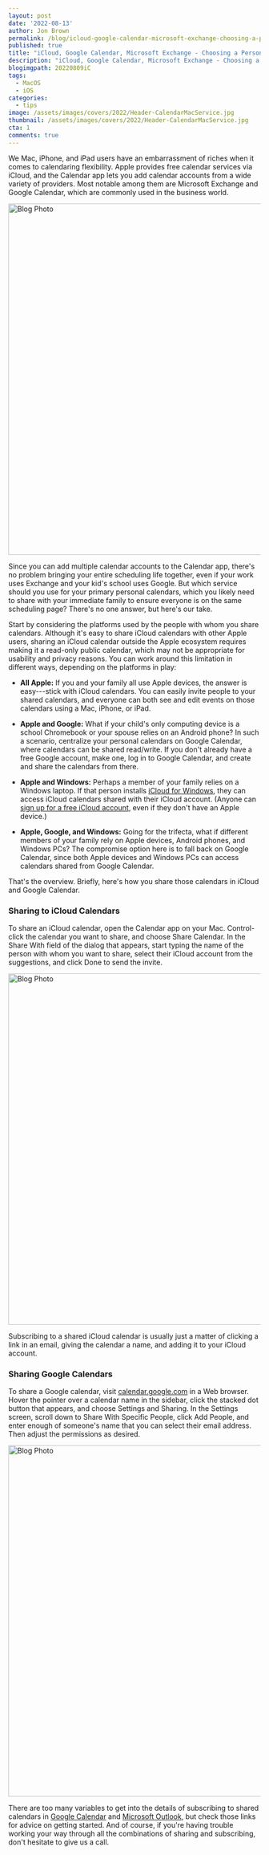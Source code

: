```yaml
---
layout: post
date: '2022-08-13'
author: Jon Brown
permalink: /blog/icloud-google-calendar-microsoft-exchange-choosing-a-personal-calendar-service/
published: true
title: "iCloud, Google Calendar, Microsoft Exchange - Choosing a Personal Calendar Service"
description: "iCloud, Google Calendar, Microsoft Exchange - Choosing a Personal Calendar Service"
blogimgpath: 20220809iC
tags:
  - MacOS
  - iOS
categories:
  - tips
image: /assets/images/covers/2022/Header-CalendarMacService.jpg
thumbnail: /assets/images/covers/2022/Header-CalendarMacService.jpg
cta: 1
comments: true
---
```

We Mac, iPhone, and iPad users have an embarrassment of riches when it
comes to calendaring flexibility. Apple provides free calendar services
via iCloud, and the Calendar app lets you add calendar accounts from a
wide variety of providers. Most notable among them are Microsoft
Exchange and Google Calendar, which are commonly used in the business
world.

<img alt="Blog Photo" src="{{ site.site_cdn }}/assets/images/blog/2022/20220809iC/image2.png" class="img-fluid rounded m-2" width="700" />


Since you can add multiple calendar accounts to the Calendar app,
there's no problem bringing your entire scheduling life together, even
if your work uses Exchange and your kid's school uses Google. But which
service should you use for your primary personal calendars, which you
likely need to share with your immediate family to ensure everyone is on
the same scheduling page? There's no one answer, but here's our take.

Start by considering the platforms used by the people with whom you
share calendars. Although it's easy to share iCloud calendars with other
Apple users, sharing an iCloud calendar outside the Apple ecosystem
requires making it a read-only public calendar, which may not be
appropriate for usability and privacy reasons. You can work around this
limitation in different ways, depending on the platforms in play:

-   **All Apple:** If you and your family all use Apple devices, the
    answer is easy---stick with iCloud calendars. You can easily invite
    people to your shared calendars, and everyone can both see and edit
    events on those calendars using a Mac, iPhone, or iPad.


-   **Apple and Google:** What if your child's only computing device is
    a school Chromebook or your spouse relies on an Android phone? In
    such a scenario, centralize your personal calendars on Google
    Calendar, where calendars can be shared read/write. If you don't
    already have a free Google account, make one, log in to Google
    Calendar, and create and share the calendars from there.


-   **Apple and Windows:** Perhaps a member of your family relies on a
    Windows laptop. If that person installs [iCloud for
    Windows](https://support.apple.com/en-us/HT204283), they can access
    iCloud calendars shared with their iCloud account. (Anyone can [sign
    up for a free iCloud
    account](https://support.apple.com/en-us/HT204316), even if they
    don't have an Apple device.)


-   **Apple, Google, and Windows:** Going for the trifecta, what if
    different members of your family rely on Apple devices, Android
    phones, and Windows PCs? The compromise option here is to fall back
    on Google Calendar, since both Apple devices and Windows PCs can
    access calendars shared from Google Calendar.

That's the overview. Briefly, here's how you share those calendars in
iCloud and Google Calendar.​

### Sharing to iCloud Calendars

To share an iCloud calendar, open the Calendar app on your Mac.
Control-click the calendar you want to share, and choose Share Calendar.
In the Share With field of the dialog that appears, start typing the
name of the person with whom you want to share, select their iCloud
account from the suggestions, and click Done to send the invite.

<img alt="Blog Photo" src="{{ site.site_cdn }}/assets/images/blog/2022/20220809iC/image3.png" class="img-fluid rounded m-2" width="700" />

Subscribing to a shared iCloud calendar is usually just a matter of
clicking a link in an email, giving the calendar a name, and adding it
to your iCloud account. ​

### Sharing Google Calendars

To share a Google calendar, visit
[calendar.google.com](https://calendar.google.com/) in a Web browser.
Hover the pointer over a calendar name in the sidebar, click the stacked
dot button that appears, and choose Settings and Sharing. In the
Settings screen, scroll down to Share With Specific People, click Add
People, and enter enough of someone's name that you can select their
email address. Then adjust the permissions as desired.

<img alt="Blog Photo" src="{{ site.site_cdn }}/assets/images/blog/2022/20220809iC/image4.png" class="img-fluid rounded m-2" width="700" />


There are too many variables to get into the details of subscribing to
shared calendars in [Google
Calendar](https://support.google.com/calendar/answer/37100?hl=en&ref_topic=10510447)
and [Microsoft
Outlook](https://support.microsoft.com/en-us/office/see-your-google-calendar-in-outlook-c1dab514-0ad4-4811-824a-7d02c5e77126),
but check those links for advice on getting started. And of course, if
you're having trouble working your way through all the combinations of
sharing and subscribing, don't hesitate to give us a call.